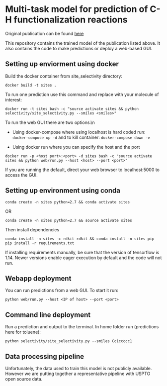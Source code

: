 # Multi-task model for prediction of C-H functionalization reactions
Original publication can be found [here](https://pubs.rsc.org/en/content/articlelanding/2020/RE/D0RE00071J#!divAbstract)

This repository contains the trained model of the publication listed above. It also contains the code to make predictions or deploy a web-based GUI.

## Setting up enviorment using docker
Build the docker container from site_selectivity directory:

```docker build -t sites .```

To run one prediction use this command and replace <smiles> with your molecule of interest:

```docker run -t sites bash -c "source activate sites && python selectivity/site_selectivity.py --smiles <smiles>"```

To run the web GUI there are two options:\n
* Using docker-compose where using localhost is hard coded run:
```docker-compose up -d``` and to kill container: ```docker-compose down -v```

* Using docker run where you can specify the host and the port

```docker run -p <host port>:<port> -d sites bash -c "source activate sites && python web/run.py --host <host> --port <port>"```

If you are running the default, direct your web browser to localhost:5000 to access the GUI.

## Setting up environment using conda
```conda create -n sites python=2.7 && conda activate sites```

OR

```conda create -n sites python=2.7 && source activate sites```

Then install dependencies

```conda install -n sites -c rdkit rdkit && conda install -n sites pip```
```pip install -r requirements.txt```

If installing requirements manually, be sure that the version of tensorflow is 1.14. Newer versions enable eager execution by default and the code will not run.

## Webapp deployment
You can run predictions from a web GUI. To start it run:

```python web/run.py --host <IP of host> --port <port>```

## Command line deployment
Run a prediction and output to the terminal. In home folder run (predictions here for toluene):

```python selectivity/site_selectivity.py --smiles Cc1ccccc1```

## Data processing pipeline
Unfortunately, the data used to train this model is not publicly available. However we are putting together a representative pipeline with USPTO open source data.